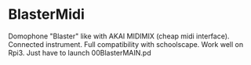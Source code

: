 # BlasterMidi
Domophone "Blaster" like with AKAI MIDIMIX (cheap midi interface).
Connected instrument.
Full compatibility with schoolscape.
Work well on Rpi3.
Just have to launch 00BlasterMAIN.pd
